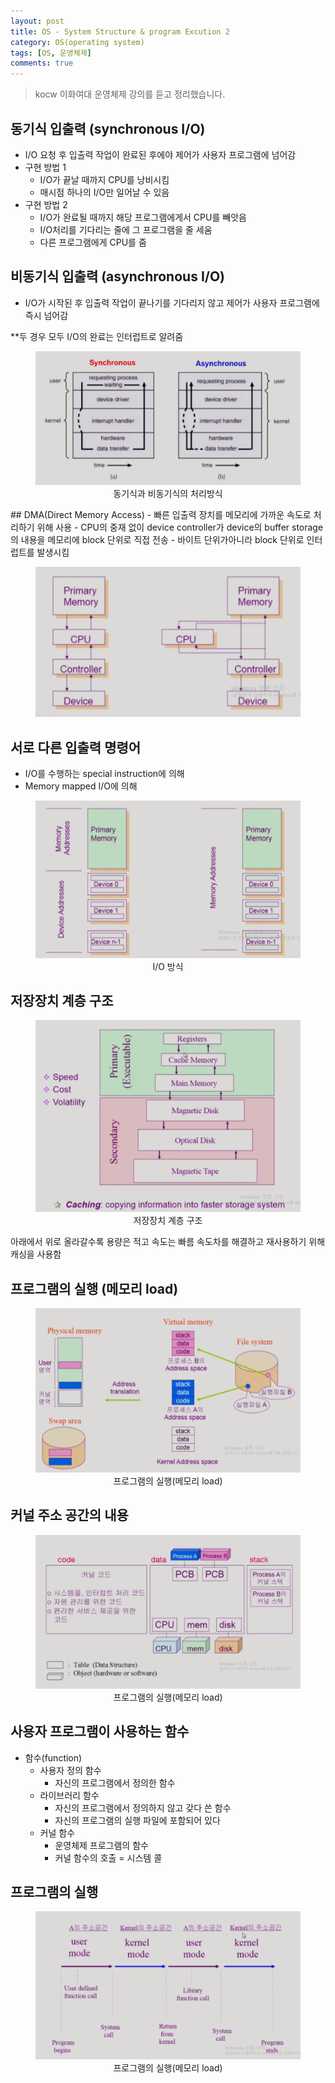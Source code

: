 ```yaml
---
layout: post
title: OS - System Structure & program Excution 2
category: OS(operating system)
tags: [OS, 운영체제]
comments: true
---
```

<!----------------- 탬플릿
## forEach
### 설명
[MDN](http://naver.com)
```javascript

```
<center>
 <figure>
 <img src="/assets/post-img/git/git_diff.png" alt="views">
 <figcaption>cat을 통해서 git diff 결과를 표시</figcaption>
 </figure>
 </center>
------------------->
> kocw 이화여대 운영체제 강의를 듣고 정리했습니다.

## 동기식 입출력 (synchronous I/O)
- I/O 요청 후 입출력 작업이 완료된 후에야 제어가 사용자 프로그램에 넘어감
- 구현 방법 1
    - I/O가 끝날 때까지 CPU를 낭비시킴
    - 매시점 하나의 I/O만 일어날 수 있음
- 구현 방법 2
    - I/O가 완료될 때까지 해당 프로그램에게서 CPU를 빼앗음
    - I/O처리를 기다리는 줄에 그 프로그램을 줄 세움
    - 다른 프로그램에게 CPU를 줌
## 비동기식 입출력 (asynchronous I/O)
- I/O가 시작된 후 입출력 작업이 끝나기를 기다리지 않고 제어가 사용자 프로그램에 즉시 넘어감

**두 경우 모두 I/O의 완료는 인터럽트로 알려줌

<center>
 <figure>
 <img src="/assets/post-img/os/sync.png" alt="views">
 <figcaption>동기식과 비동기식의 처리방식</figcaption>
 </figure>
 </center>
## DMA(Direct Memory Access)
- 빠른 입출력 장치를 메모리에 가까운 속도로 처리하기 위해 사용
- CPU의 중재 없이 device controller가 device의 buffer storage의 내용을 메모리에 block 단위로 직접 전송
- 바이트 단위가아니라 block 단위로 인터럽트를 발생시킴

<center>
 <figure>
 <img src="/assets/post-img/os/dma.png" alt="views">
 </figure>
 </center>

 ## 서로 다른 입출력 명령어
 - I/O를 수행하는 special instruction에 의해
 - Memory mapped I/O에 의해
<center>
 <figure>
 <img src="/assets/post-img/os/io.png" alt="views">
<figcaption>I/O 방식</figcaption>
 </figure>
 </center>

 ## 저장장치 계층 구조

<center>
 <figure>
 <img src="/assets/post-img/os/io2.png" alt="views">
<figcaption>저장장치 계층 구조</figcaption>
 </figure>
 </center>
 아래에서 위로 올라갈수록 용량은 적고 속도는 빠름
 속도차를 해결하고 재사용하기  위해 캐싱을 사용함 

## 프로그램의 실행 (메모리 load)
<center>
 <figure>
 <img src="/assets/post-img/os/io3.png" alt="views">
<figcaption>프로그램의 실행(메모리 load)</figcaption>
 </figure>
 </center>

 ## 커널 주소 공간의 내용
 <center>
 <figure>
 <img src="/assets/post-img/os/io4.png" alt="views">
<figcaption>프로그램의 실행(메모리 load)</figcaption>
 </figure>
 </center>

 ## 사용자 프로그램이 사용하는 함수
 - 함수(function)
    - 사용자 정의 함수
        - 자신의 프로그램에서 정의한 함수
    - 라이브러리 함수
        - 자신의 프로그램에서 정의하지 않고 갖다 쓴 함수
        - 자신의 프로그램의 실행 파일에 포함되어 있다
    - 커널 함수
        - 운영체제 프로그램의 함수
        - 커널 함수의 호출 = 시스템 콜 

## 프로그램의 실행
 <center>
 <figure>
 <img src="/assets/post-img/os/io5.png" alt="views">
<figcaption>프로그램의 실행(메모리 load)</figcaption>
 </figure>
 </center>